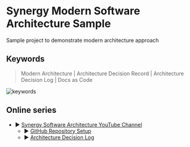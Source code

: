 # Synergy Modern Software Architecture Sample

Sample project to demonstrate modern architecture approach

## Keywords

> Modern Architecture | Architecture Decision Record | Architecture Decision Log | Docs as Code

![keywords](https://www.plantuml.com/plantuml/png/VSwn3i902CRndQTWvYdQs54NVO3cmf5wmu7XwD2t5nCN7Shu8__acqOKZzwqzl8287mSAhuTUBCghZWxFri8n-u2HBWOxrqqIZJJ15e_D70UUCa2aluRMdy45-4siiQhRMVlkx1vXRn9j7udlW40)

## Online series

* ▶️ [Synergy Software Architecture YouTube Channel](https://www.youtube.com/channel/UCTildHeLP4HoQVexsdrrHLA)
    * ▶️ [GitHub Repository Setup](https://www.youtube.com/watch?v=1xpCQnlqwFE)
    * ▶️ [Architecture Decision Log](https://www.youtube.com/watch?v=td3vERoL_KQ)